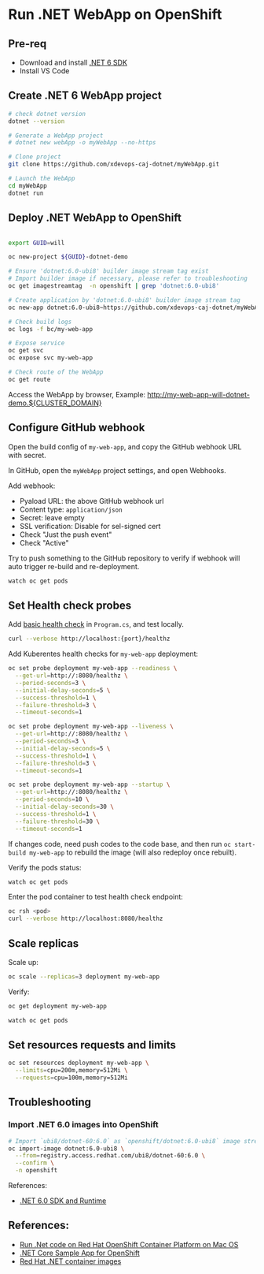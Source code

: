 # Run .NET WebApp on OpenShift

## Pre-req

- Download and install [.NET 6 SDK](https://dotnet.microsoft.com/en-us/download/dotnet)
- Install VS Code

## Create .NET 6 WebApp project

```bash
# check dotnet version
dotnet --version

# Generate a WebApp project
# dotnet new webApp -o myWebApp --no-https

# Clone project
git clone https://github.com/xdevops-caj-dotnet/myWebApp.git

# Launch the WebApp
cd myWebApp
dotnet run

```

## Deploy .NET WebApp to OpenShift

```bash

export GUID=will

oc new-project ${GUID}-dotnet-demo

# Ensure 'dotnet:6.0-ubi8' builder image stream tag exist
# Import builder image if necessary, please refer to troubleshooting
oc get imagestreamtag  -n openshift | grep 'dotnet:6.0-ubi8'

# Create application by 'dotnet:6.0-ubi8' builder image stream tag
oc new-app dotnet:6.0-ubi8~https://github.com/xdevops-caj-dotnet/myWebApp.git --name my-web-app

# Check build logs
oc logs -f bc/my-web-app

# Expose service
oc get svc
oc expose svc my-web-app

# Check route of the WebApp
oc get route

```

Access the WebApp by browser, Example: <http://my-web-app-will-dotnet-demo.${CLUSTER_DOMAIN}>

## Configure GitHub webhook


Open the build config of `my-web-app`, and copy the GitHub webhook URL with secret.

In GitHub, open the `myWebApp` project settings, and open Webhooks.

Add webhook:
- Pyaload URL: the above GitHub webhook url
- Content type: `application/json`
- Secret: leave empty
- SSL verification: Disable for sel-signed cert
- Check "Just the push event"
- Check "Active"

Try to push something to the GitHub repository to verify if webhook will auto trigger re-build and re-deployment.

```bash
watch oc get pods
```

## Set Health check probes

Add [basic health check](https://docs.microsoft.com/en-us/aspnet/core/host-and-deploy/health-checks?view=aspnetcore-6.0#basic-health-probe) in `Program.cs`, and test locally.

```bash
curl --verbose http://localhost:{port}/healthz
```

Add Kuberentes health checks for `my-web-app` deployment:

```bash
oc set probe deployment my-web-app --readiness \
  --get-url=http://:8080/healthz \
  --period-seconds=3 \
  --initial-delay-seconds=5 \
  --success-threshold=1 \
  --failure-threshold=3 \
  --timeout-seconds=1

oc set probe deployment my-web-app --liveness \
  --get-url=http://:8080/healthz \
  --period-seconds=3 \
  --initial-delay-seconds=5 \
  --success-threshold=1 \
  --failure-threshold=3 \
  --timeout-seconds=1

oc set probe deployment my-web-app --startup \
  --get-url=http://:8080/healthz \
  --period-seconds=10 \
  --initial-delay-seconds=30 \
  --success-threshold=1 \
  --failure-threshold=30 \
  --timeout-seconds=1

```

If changes code, need push codes to the code base, and then run `oc start-build my-web-app` to rebuild the image (will also redeploy once rebuilt).

Verify the pods status:
```bash
watch oc get pods
```

Enter the pod container to test health check endpoint:
```bash
oc rsh <pod>
curl --verbose http://localhost:8080/healthz
```

## Scale replicas
Scale up:
```bash
oc scale --replicas=3 deployment my-web-app
```

Verify:
```bash
oc get deployment my-web-app

watch oc get pods
```

## Set resources requests and limits

```bash
oc set resources deployment my-web-app \
  --limits=cpu=200m,memory=512Mi \
  --requests=cpu=100m,memory=512Mi
```

## Troubleshooting

### Import .NET 6.0 images into OpenShift

```bash
# Import `ubi8/dotnet-60:6.0` as `openshift/dotnet:6.0-ubi8` image stream
oc import-image dotnet:6.0-ubi8 \
  --from=registry.access.redhat.com/ubi8/dotnet-60:6.0 \
  --confirm \
  -n openshift

```
References:

- [.NET 6.0 SDK and Runtime](https://catalog.redhat.com/software/containers/ubi8/dotnet-60/6182efb9be25a74c00923849?container-tabs=overview)


## References:

- [Run .Net code on Red Hat OpenShift Container Platform on Mac OS](https://cloud.redhat.com/blog/run-.net-code-on-red-hat-openshift-container-platform-on-mac-os)
- [.NET Core Sample App for OpenShift](https://github.com/redhat-developer/s2i-dotnetcore-ex)
- [Red Hat .NET container images](https://catalog.redhat.com/software/containers/search?q=dotnet&p=1)